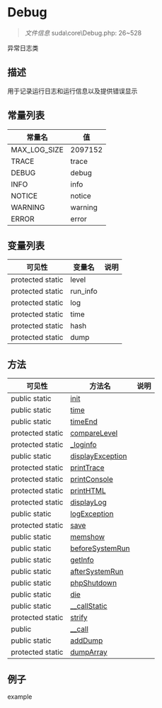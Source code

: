 #  Debug 

> *文件信息* suda\core\Debug.php: 26~528


异常日志类


## 描述



用于记录运行日志和运行信息以及提供错误显示
## 常量列表
| 常量名  |  值|
|--------|----|
|MAX_LOG_SIZE | 2097152 | 
|TRACE | trace | 
|DEBUG | debug | 
|INFO | info | 
|NOTICE | notice | 
|WARNING | warning | 
|ERROR | error | 


## 变量列表
| 可见性 |  变量名   | 说明 |
|--------|----|------|
| protected  static  | level | | 
| protected  static  | run_info | | 
| protected  static  | log | | 
| protected  static  | time | | 
| protected  static  | hash | | 
| protected  static  | dump | | 

## 方法

| 可见性 | 方法名 | 说明 |
|--------|-------|------|
|  public  static|[init](Debug/init.md) |  |
|  public  static|[time](Debug/time.md) |  |
|  public  static|[timeEnd](Debug/timeEnd.md) |  |
|  protected  static|[compareLevel](Debug/compareLevel.md) |  |
|  protected  static|[_loginfo](Debug/_loginfo.md) |  |
|  public  static|[displayException](Debug/displayException.md) |  |
|  protected  static|[printTrace](Debug/printTrace.md) |  |
|  protected  static|[printConsole](Debug/printConsole.md) |  |
|  protected  static|[printHTML](Debug/printHTML.md) |  |
|  protected  static|[displayLog](Debug/displayLog.md) |  |
|  public  static|[logException](Debug/logException.md) |  |
|  protected  static|[save](Debug/save.md) |  |
|  public  static|[memshow](Debug/memshow.md) |  |
|  public  static|[beforeSystemRun](Debug/beforeSystemRun.md) |  |
|  public  static|[getInfo](Debug/getInfo.md) |  |
|  public  static|[afterSystemRun](Debug/afterSystemRun.md) |  |
|  public  static|[phpShutdown](Debug/phpShutdown.md) |  |
|  public  static|[die](Debug/die.md) |  |
|  public  static|[__callStatic](Debug/__callStatic.md) |  |
|  protected  static|[strify](Debug/strify.md) |  |
|  public  |[__call](Debug/__call.md) |  |
|  public  static|[addDump](Debug/addDump.md) |  |
|  protected  static|[dumpArray](Debug/dumpArray.md) |  |
 

## 例子

example